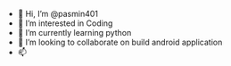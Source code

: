 - 👋 Hi, I’m @pasmin401
- 👀 I’m interested in Coding
- 🌱 I’m currently learning python
- 💞️ I’m looking to collaborate on build android application
- 📫 
<!---
pasmin401/pasmin401 is a ✨ special ✨ repository because its `README.md` (this file) appears on your GitHub profile.
You can click the Preview link to take a look at your changes.
--->
